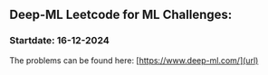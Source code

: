 ## Deep-ML Leetcode for ML Challenges:
### Startdate: 16-12-2024

The problems can be found here: [https://www.deep-ml.com/](url)
